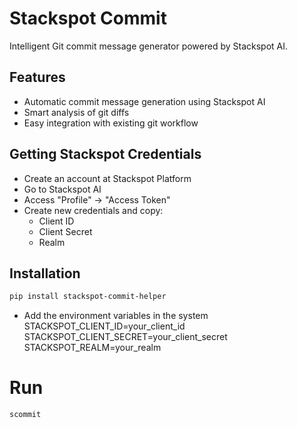 # Stackspot Commit
Intelligent Git commit message generator powered by Stackspot AI.

## Features
- Automatic commit message generation using Stackspot AI
- Smart analysis of git diffs
- Easy integration with existing git workflow

## Getting Stackspot Credentials
- Create an account at Stackspot Platform
- Go to Stackspot AI
- Access "Profile" -> "Access Token"
- Create new credentials and copy:
    - Client ID
    - Client Secret
    - Realm

## Installation

```bash
pip install stackspot-commit-helper
```
- Add the environment variables in the system
STACKSPOT_CLIENT_ID=your_client_id
STACKSPOT_CLIENT_SECRET=your_client_secret
STACKSPOT_REALM=your_realm

# Run
```bash
scommit
```